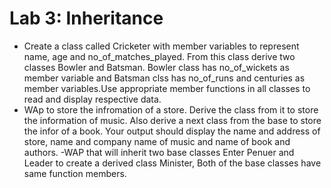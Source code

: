# Lab 3: Inheritance
- Create a class called Cricketer with member variables to represent name, age and no_of_matches_played. From this class derive two classes Bowler and Batsman. Bowler class has no_of_wickets as member variable and Batsman clss has no_of_runs and centuries as member variables.Use appropriate member functions in all classes to read and display respective data.
- WAp to store the infromation of a store. Derive the class from it to store the information of music. Also derive a next class from the base to store the infor of a book. Your output should display the name and address of store, name and company name of music and name of book and authors.
-WAP that will inherit two base classes Enter Penuer and Leader to create a derived class Minister, Both of the base classes have same function members.